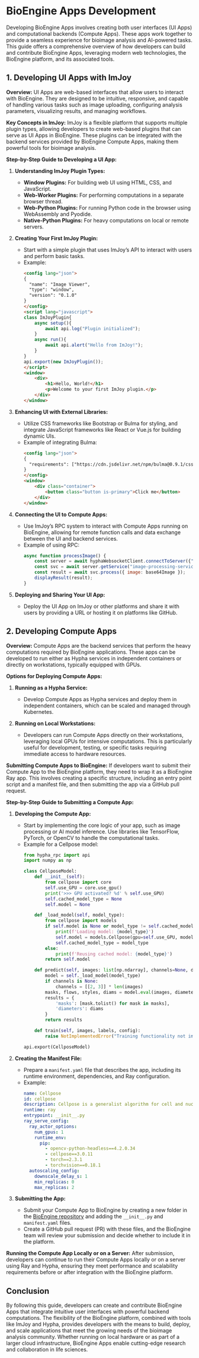 # BioEngine Apps Development

Developing BioEngine Apps involves creating both user interfaces (UI Apps) and computational backends (Compute Apps). These apps work together to provide a seamless experience for bioimage analysis and AI-powered tasks. This guide offers a comprehensive overview of how developers can build and contribute BioEngine Apps, leveraging modern web technologies, the BioEngine platform, and its associated tools.

## 1. Developing UI Apps with ImJoy

**Overview:**
UI Apps are web-based interfaces that allow users to interact with BioEngine. They are designed to be intuitive, responsive, and capable of handling various tasks such as image uploading, configuring analysis parameters, visualizing results, and managing workflows.

**Key Concepts in ImJoy:**
ImJoy is a flexible platform that supports multiple plugin types, allowing developers to create web-based plugins that can serve as UI Apps in BioEngine. These plugins can be integrated with the backend services provided by BioEngine Compute Apps, making them powerful tools for bioimage analysis.

**Step-by-Step Guide to Developing a UI App:**

1. **Understanding ImJoy Plugin Types:**
   - **Window Plugins:** For building web UI using HTML, CSS, and JavaScript.
   - **Web-Worker Plugins:** For performing computations in a separate browser thread.
   - **Web-Python Plugins:** For running Python code in the browser using WebAssembly and Pyodide.
   - **Native-Python Plugins:** For heavy computations on local or remote servers.

2. **Creating Your First ImJoy Plugin:**
   - Start with a simple plugin that uses ImJoy’s API to interact with users and perform basic tasks.
   - Example:
     ```html
     <config lang="json">
     {
       "name": "Image Viewer",
       "type": "window",
       "version": "0.1.0"
     }
     </config>
     <script lang="javascript">
     class ImJoyPlugin{
         async setup(){
             await api.log("Plugin initialized");
         }
         async run(){
             await api.alert("Hello from ImJoy!");
         }
     }
     api.export(new ImJoyPlugin());
     </script>
     <window>
         <div>
             <h1>Hello, World!</h1>
             <p>Welcome to your first ImJoy plugin.</p>
         </div>
     </window>
     ```

3. **Enhancing UI with External Libraries:**
   - Utilize CSS frameworks like Bootstrap or Bulma for styling, and integrate JavaScript frameworks like React or Vue.js for building dynamic UIs.
   - Example of integrating Bulma:
     ```html
     <config lang="json">
     {
       "requirements": ["https://cdn.jsdelivr.net/npm/bulma@0.9.1/css/bulma.min.css"]
     }
     </config>
     <window>
         <div class="container">
             <button class="button is-primary">Click me</button>
         </div>
     </window>
     ```

4. **Connecting the UI to Compute Apps:**
   - Use ImJoy’s RPC system to interact with Compute Apps running on BioEngine, allowing for remote function calls and data exchange between the UI and backend services.
   - Example of using RPC:
     ```javascript
     async function processImage() {
         const server = await hyphaWebsocketClient.connectToServer({"server_url": "https://ai.imjoy.io"});
         const svc = await server.getService("image-processing-service");
         const result = await svc.process({ image: base64Image });
         displayResult(result);
     }
     ```

5. **Deploying and Sharing Your UI App:**
   - Deploy the UI App on ImJoy or other platforms and share it with users by providing a URL or hosting it on platforms like GitHub.

## 2. Developing Compute Apps

**Overview:**
Compute Apps are the backend services that perform the heavy computations required by BioEngine applications. These apps can be developed to run either as Hypha services in independent containers or directly on workstations, typically equipped with GPUs.

**Options for Deploying Compute Apps:**

1. **Running as a Hypha Service:**
   - Develop Compute Apps as Hypha services and deploy them in independent containers, which can be scaled and managed through Kubernetes.

2. **Running on Local Workstations:**
   - Developers can run Compute Apps directly on their workstations, leveraging local GPUs for intensive computations. This is particularly useful for development, testing, or specific tasks requiring immediate access to hardware resources.

**Submitting Compute Apps to BioEngine:**
If developers want to submit their Compute App to the BioEngine platform, they need to wrap it as a BioEngine Ray app. This involves creating a specific structure, including an entry point script and a manifest file, and then submitting the app via a GitHub pull request.

**Step-by-Step Guide to Submitting a Compute App:**

1. **Developing the Compute App:**
   - Start by implementing the core logic of your app, such as image processing or AI model inference. Use libraries like TensorFlow, PyTorch, or OpenCV to handle the computational tasks.
   - Example for a Cellpose model:
     ```python
     from hypha_rpc import api
     import numpy as np

     class CellposeModel:
         def __init__(self):
             from cellpose import core
             self.use_GPU = core.use_gpu()
             print('>>> GPU activated? %d' % self.use_GPU)
             self.cached_model_type = None
             self.model = None

         def _load_model(self, model_type):
             from cellpose import models
             if self.model is None or model_type != self.cached_model_type:
                 print(f'Loading model: {model_type}')
                 self.model = models.Cellpose(gpu=self.use_GPU, model_type=model_type)
                 self.cached_model_type = model_type
             else:
                 print(f'Reusing cached model: {model_type}')
             return self.model

         def predict(self, images: list[np.ndarray], channels=None, diameter=None, flow_threshold=None, model_type='cyto3'):
             model = self._load_model(model_type)
             if channels is None:
                 channels = [[2, 3]] * len(images)
             masks, flows, styles, diams = model.eval(images, diameter=diameter, flow_threshold=flow_threshold, channels=channels)
             results = {
                 'masks': [mask.tolist() for mask in masks],
                 'diameters': diams
             }
             return results

         def train(self, images, labels, config):
             raise NotImplementedError("Training functionality not implemented yet")

     api.export(CellposeModel)
     ```

2. **Creating the Manifest File:**
   - Prepare a `manifest.yaml` file that describes the app, including its runtime environment, dependencies, and Ray configuration.
   - Example:
     ```yaml
     name: Cellpose
     id: cellpose
     description: Cellpose is a generalist algorithm for cell and nucleus segmentation
     runtime: ray
     entrypoint: __init__.py
     ray_serve_config:
       ray_actor_options:
         num_gpus: 1
         runtime_env:
           pip:
             - opencv-python-headless==4.2.0.34
             - cellpose==3.0.11
             - torch==2.3.1
             - torchvision==0.18.1 
       autoscaling_config:
         downscale_delay_s: 1
         min_replicas: 0
         max_replicas: 2
     ```

3. **Submitting the App:**
   - Submit your Compute App to BioEngine by creating a new folder in the [BioEngine repository](https://github.com/bioimage-io/bioengine/tree/main/bioimageio/engine) and adding the `__init__.py` and `manifest.yaml` files. 
   - Create a GitHub pull request (PR) with these files, and the BioEngine team will review your submission and decide whether to include it in the platform.

**Running the Compute App Locally or on a Server:**
After submission, developers can continue to run their Compute Apps locally or on a server using Ray and Hypha, ensuring they meet performance and scalability requirements before or after integration with the BioEngine platform.

## Conclusion

By following this guide, developers can create and contribute BioEngine Apps that integrate intuitive user interfaces with powerful backend computations. The flexibility of the BioEngine platform, combined with tools like ImJoy and Hypha, provides developers with the means to build, deploy, and scale applications that meet the growing needs of the bioimage analysis community. Whether running on local hardware or as part of a larger cloud infrastructure, BioEngine Apps enable cutting-edge research and collaboration in life sciences.